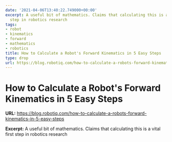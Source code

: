 ```yaml
---
date: '2021-04-06T13:40:22.749000+00:00'
excerpt: A useful bit of mathematics. Claims that calculating this is a vital first
  step in robotics research
tags:
- robot
- kinematics
- forward
- mathematics
- robotics
title: How to Calculate a Robot's Forward Kinematics in 5 Easy Steps
type: drop
url: https://blog.robotiq.com/how-to-calculate-a-robots-forward-kinematics-in-5-easy-steps
---
```


# How to Calculate a Robot's Forward Kinematics in 5 Easy Steps

**URL:** https://blog.robotiq.com/how-to-calculate-a-robots-forward-kinematics-in-5-easy-steps

**Excerpt:** A useful bit of mathematics. Claims that calculating this is a vital first step in robotics research
